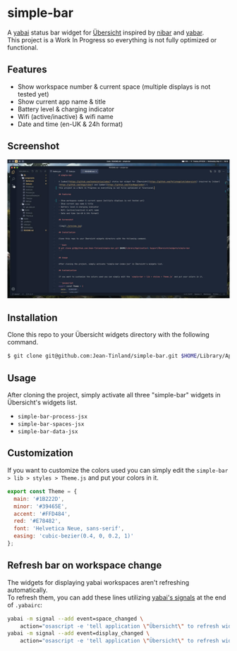 # simple-bar

A [yabai](https://github.com/koekeishiya/yabai) status bar widget for [Übersicht](https://github.com/felixhageloh/uebersicht) inspired by [nibar](https://github.com/kkga/nibar) and [yabar](https://github.com/AlexNaga/yabar).\
This project is a Work In Progress so everything is not fully optimized or functional.

## Features

- Show workspace number & current space (multiple displays is not tested yet)
- Show current app name & title
- Battery level & charging indicator
- Wifi (active/inactive) & wifi name
- Date and time (en-UK & 24h format)

## Screenshot

![img](./preview.jpg)

## Installation

Clone this repo to your Übersicht widgets directory with the following command.

```bash
$ git clone git@github.com:Jean-Tinland/simple-bar.git $HOME/Library/Application\ Support/Übersicht/widgets/simple-bar
```

## Usage

After cloning the project, simply activate all three "simple-bar" widgets in Übersicht's widgets list.

- `simple-bar-process-jsx`
- `simple-bar-spaces-jsx`
- `simple-bar-data-jsx`

## Customization

If you want to customize the colors used you can simply edit the `simple-bar > lib > styles > Theme.js` and put your colors in it.

```javascript
export const Theme = {
  main: '#1B222D',
  minor: '#39465E',
  accent: '#FFD484',
  red: '#E78482',
  font: 'Helvetica Neue, sans-serif',
  easing: 'cubic-bezier(0.4, 0, 0.2, 1)'
};
```

## Refresh bar on workspace change

The widgets for displaying yabai workspaces aren't refreshing automatically.\
To refresh them, you can add these lines utilizing [yabai's signals](https://github.com/koekeishiya/yabai/wiki/Commands#automation-with-rules-and-signals) at the end of `.yabairc`:

```sh
yabai -m signal --add event=space_changed \
    action="osascript -e 'tell application \"Übersicht\" to refresh widget id \"simple-bar-spaces-jsx\"'"
yabai -m signal --add event=display_changed \
    action="osascript -e 'tell application \"Übersicht\" to refresh widget id \"simple-bar-spaces-jsx\"'"
```
